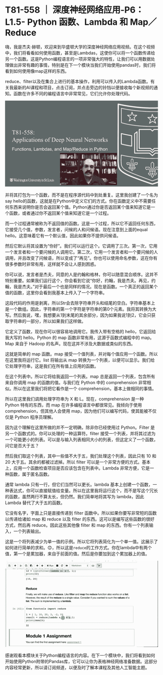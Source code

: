 # T81-558 ｜ 深度神经网络应用-P6：L1.5- Python 函数、Lambda 和 Map／Reduce 

嗨，我是杰夫·赫顿，欢迎来到华盛顿大学的深度神经网络应用视频。在这个视频中，我们将看看如何使用函数，甚至是Lambdas，这使你可以将一个函数传递给另一个函数。这是Python编程语言的一项非常强大的特性，让我们可以用数据处理做出非常有趣的事情，特别是在下一个模块当我们开始使用pandas时，我们将看到如何使用像map这样的东西。

reduce、filter以及在集合上进行的基本操作，利用可以传入的Lambda函数。有关我最新的AI课程和项目，点击订阅，并点击旁边的铃铛以便接收每个新视频的通知。函数在许多不同的编程语言中非常常见，它们允许你处理代码。

![](img/3fd7f642d4ca06b18f409cb51194951e_1.png)

并将其打包为一个函数，而不是在程序源代码中到处重复。这里我创建了一个名为say hello的函数，这就是在Python中定义它们的方式。你在函数定义中不需要任何东西来说明你是否会返回某个值。Python通过你是否返回某个值来知道它是一个函数，或者通过你不返回某个值来知道它是一个过程。

而一个过程通常被称为不返回值的函数。这是一个过程，所以它不返回任何东西，它接受几个值，参数，发言者，问候的人和问候语。现在注意到上面的equal hello。这意味着它有一个默认值，因此如果你不提供问候语。

然后它默认将其设置为“你好”。我们可以运行这个。它调用了三次。第一次，它用一个发言者和一个要问候的人调用它。第二次，它用一个发言者和一个要问候的人调用，并且改变了问候语，所以变成了“再见”。你也可以使用命名参数，这在你有很多参数时非常有用，这样就不会让人感到困惑。

你可以说，发言者是杰夫，同意的人是约翰和格林，你可以随意混合顺序。这并不特别重要。如果我们运行这个，你会看到它说“你好，约翰，我是杰夫。再见，约翰，我是杰夫。”对于最后一个也是同样的情况。现在是函数。一个真正的返回某个值的函数，这里你会看到我基本上传入了一个字符串。

这段代码的作用是剥离，所以Str会去除字符串开头和结尾的空白。字符串基本上是一个数组。因此，字符串的第一个字符是字符串的第0个元素。我将其转换为大写。然后我说，嘿，我想要从1到末尾的其余部分，因为如果我说1到2，它会只获取字符串的一部分，所以如果我们这样做。

它定义了函数，现在你可以很容易地调用它。我传入带有空格的 hello，它返回给我大写的 hello。Python 的 map 函数非常有用，这源于函数式编程中的 map。Map 来自于 Hadoop 的名声。现在这并不涉及大数据或类似的东西。

这就是简单的 map 函数。map 接受一个值列表，并对每个值应用一个函数。所以在这里我将运行它。list 将输出从 map 转换为一个列表，以便可以显示。我们给它处理字符串，这是我们在所有值上应用的函数。

在这个列表中。所以它将给我返回一个列表。map 总是返回一个列表，包含所有来自你调用 map 的函数的值。与我们在 Python 中的 comprehension 非常相似。所以在这里我们将把它看作是一个 comprehension，基本上做相同的事情。

所以在这里我们调用处理字符串为 X 和 L。现在，comprehension 是一种 Python 特有的东西，而 map 在许多编程语言中都很常见。我倾向于使用 comprehension，但其他人会使用 map，因为他们可以编写代码，使其能被不仅仅是 Python 程序员理解。

因为这个理解在这里所做的并不一定明确，除非你已经使用过 Python。Filter 是另一个函数式的。你可以处理的一种运算符。filter 接受一个列表，并将其过滤为一个可能更小的列表。可以是与输入列表相同大小的列表，但这定义了一个函数，问它是否大于五？

然后我们取这个列表，其中一些值不大于五，我们处理这个列表，因此只有 10 和 20 大于五。其余的都被过滤掉。所以 filter 可以是一个非常方便的方式。基本上，应用一个函数检查项目是否应该包含在列表中。Lambda 非常方便，它是一种函数，属于匿名函数。

通常 lambda 只有一行，但它们当然可以更长。lambda 基本上创建一个函数，一种表达式，你可以直接赋值给变量。所以在这里我将运行这个，而不是写这个冗长的函数，虽然两行不算太长，但仍然。我们简单地将其写为 lambda，因此 Lambda 替代了大于五的函数。

它没有名字，字面上只是直接传递到 filter 函数中。所以如果你要写非常短的函数以传递给诸如 map 和 reduce 以及 filter 的东西。这可以是编写这些函数的很好方式，然后再 reduce。因此这些其他像 filter 和 map 的东西。你有一个列表输入，一个列表输出。

这是一个将列表减少为单一值的示例。所以它将列表简化为一个单一值。这展示了如何进行简单的求和。😊，所以这是`reduce`的工作方式。你在lambda中有两个值，第一个是累加器，来自于前面的值。然后是你要加到这个累加器上的值。

![](img/3fd7f642d4ca06b18f409cb51194951e_3.png)

感谢观看本模块关于Python编程语言的内容。在下一个模块中，我们将看到如何开始使用Python附带的Pandas库，它可以让你为表格神经网络准备数据。这部分内容经常更新，所以请订阅频道，以便及时了解本课程及其他人工智能主题。
